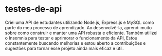 # testes-de-api

Criei uma API de estudantes utilizando Node.js, Express.js e MySQL como parte do meu processo de aprendizado. Ao desenvolvê-la, aprendi muito sobre como construir e manter uma API robusta e eficiente. Também utilizei o Insomnia para testar e aprimorar o funcionamento da API, Estou constantemente buscando melhorias e estou aberto a contribuições e sugestões para tornar esse projeto ainda mais eficaz e útil.
